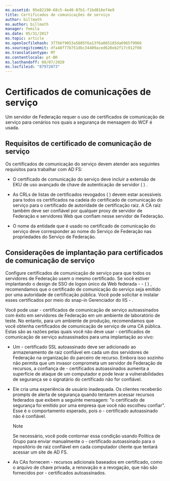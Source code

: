 ```yaml
---
ms.assetid: 95e82190-68c5-4e40-87b1-f1bd816ef4e9
title: Certificados de comunicações de serviço
author: billmath
ms.author: billmath
manager: femila
ms.date: 05/31/2017
ms.topic: article
ms.openlocfilehash: 377b6f9053a5805f6a13f6a865185da6965f9966
ms.sourcegitcommit: dfa48f77b751dbc34409aced628eb2f17c912f08
ms.translationtype: MT
ms.contentlocale: pt-BR
ms.lasthandoff: 08/07/2020
ms.locfileid: "87972073"
---
```

# <a name="service-communications-certificates"></a>Certificados de comunicações de serviço

Um servidor de Federação requer o uso de certificados de comunicação de serviço para cenários nos quais a segurança de mensagem do WCF é usada.

## <a name="service-communication-certificate-requirements"></a>Requisitos de certificado de comunicação de serviço
Os certificados de comunicação do serviço devem atender aos seguintes requisitos para trabalhar com AD FS:

-   O certificado de comunicação do serviço deve incluir a extensão de EKU de uso avançado de chave de autenticação de servidor \( \) .

-   As CRLs de listas de certificados revogados \( \) devem estar acessíveis para todos os certificados na cadeia do certificado de comunicação do serviço para o certificado de autoridade de certificação raiz. A CA raiz também deve ser confiável por qualquer proxy de servidor de Federação e servidores Web que confiam nesse servidor de Federação.

-   O nome da entidade que é usado no certificado de comunicação do serviço deve corresponder ao nome do Serviço de Federação nas propriedades do Serviço de Federação.

## <a name="deployment-considerations-for-service-communication-certificates"></a>Considerações de implantação para certificados de comunicação de serviço
Configure certificados de comunicação de serviço para que todos os servidores de Federação usem o mesmo certificado. Se você estiver implantando o design de SSO de logon único da Web federada \- \- \( \) , recomendamos que o certificado de comunicação do serviço seja emitido por uma autoridade de certificação pública. Você pode solicitar e instalar esses certificados por meio do snap-in Gerenciador do IIS \- .

Você pode usar \- certificados de comunicação de serviço autoassinados com êxito em servidores de Federação em um ambiente de laboratório de teste. No entanto, para um ambiente de produção, recomendamos que você obtenha certificados de comunicação de serviço de uma CA pública. Estas são as razões pelas quais você não deve usar \- certificados de comunicação de serviço autoassinados para uma implantação ao vivo:

-   Um \- certificado SSL autoassinado deve ser adicionado ao armazenamento de raiz confiável em cada um dos servidores de Federação na organização do parceiro de recurso. Embora isso sozinho não permita que um invasor comprometa um servidor de Federação de recursos, a confiança de \- certificados autoassinados aumenta a superfície de ataque de um computador e pode levar a vulnerabilidades de segurança se o signatário do certificado não for confiável.

-   Ele cria uma experiência de usuário inadequada. Os clientes receberão prompts de alerta de segurança quando tentarem acessar recursos federados que exibem a seguinte mensagem: "o certificado de segurança foi emitido por uma empresa que você não escolheu confiar". Esse é o comportamento esperado, pois o \- certificado autoassinado não é confiável.

    > [!NOTE]
    > Se necessário, você pode contornar essa condição usando Política de Grupo para enviar manualmente o \- certificado autoassinado para o repositório de raiz confiável em cada computador cliente que tentará acessar um site de AD FS.

-   As CAs fornecem \- recursos adicionais baseados em certificado, como o arquivo de chave privada, a renovação e a revogação, que não são fornecidos por \- certificados autoassinados.


